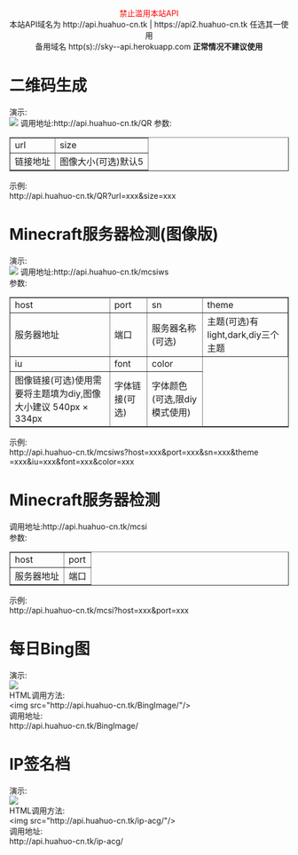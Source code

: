<center>
 <font color="red">禁止滥用本站API</font>
 <br />本站API域名为 http://api.huahuo-cn.tk | https://api2.huahuo-cn.tk 任选其一使用<br />
 备用域名 http(s)://sky--api.herokuapp.com <b>正常情况不建议使用</b>
</center>
<h1>二维码生成</h1>
演示:<br /><img src="http://api.huahuo-cn.tk/QR?url=https://huahuo-cn.tk&size=8">
调用地址:http://api.huahuo-cn.tk/QR
参数:<br />
<table border="1">
<tr>
 <td>url</td>
 <td>size</td>
</tr>
<tr>
 <td>链接地址</td>
 <td>图像大小(可选)默认5</td>
</tr>
</table>
示例:<br />http://api.huahuo-cn.tk/QR?url=xxx&size=xxx
<h1>Minecraft服务器检测(图像版)</h1>
演示:<br /><img src="http://api.huahuo-cn.tk/mcsiws?host=mc.hypixel.net&port=25565&sn=Hypixel">
调用地址:http://api.huahuo-cn.tk/mcsiws<br />
参数:<br />
<table border="1">
<tr>
 <td>host</td>
 <td>port</td>
 <td>sn</td>
 <td>theme</td>
</tr>
<tr>
 <td>服务器地址</td>
 <td>端口</td>
 <td>服务器名称(可选)</td>
 <td>主题(可选)有light,dark,diy三个主题</td>
</tr>
<tr>
 <td>iu</td>
 <td>font</td>
 <td>color</td>
</tr>
<tr>
 <td>图像链接(可选)使用需要将主题填为diy,图像大小建议 540px × 334px</td>
 <td>字体链接(可选)</td>
 <td>字体颜色(可选,限diy模式使用)
</tr>
</table>
示例:<br />http://api.huahuo-cn.tk/mcsiws?host=xxx&port=xxx&sn=xxx&theme<br />=xxx&iu=xxx&font=xxx&color=xxx
<h1>Minecraft服务器检测</h1>
调用地址:http://api.huahuo-cn.tk/mcsi<br />
参数:<br />
<table border="1">
<tr>
 <td>host</td>
 <td>port</td>
</tr>
<tr>
 <td>服务器地址</td>
 <td>端口</td>
</tr>
</table>
示例:<br />http://api.huahuo-cn.tk/mcsi?host=xxx&port=xxx
<h1>每日Bing图</h1>
 <p>演示:<br />
  <img src="http://api.huahuo-cn.tk/BingImage/"/><br />
  HTML调用方法:<br />
  &lt;img src=&quot;http://api.huahuo-cn.tk/BingImage/&quot;/&gt;<br />
  调用地址:<br />
  http://api.huahuo-cn.tk/BingImage/<br />
 </p>
<h1>IP签名档</h1>
 <p>演示:<br />
  <img src="http://api.huahuo-cn.tk/ip-acg/"/><br />
  HTML调用方法:<br />
  &lt;img src=&quot;http://api.huahuo-cn.tk/ip-acg/&quot;/&gt;<br />
  调用地址:<br />
  http://api.huahuo-cn.tk/ip-acg/<br />
 </p>
